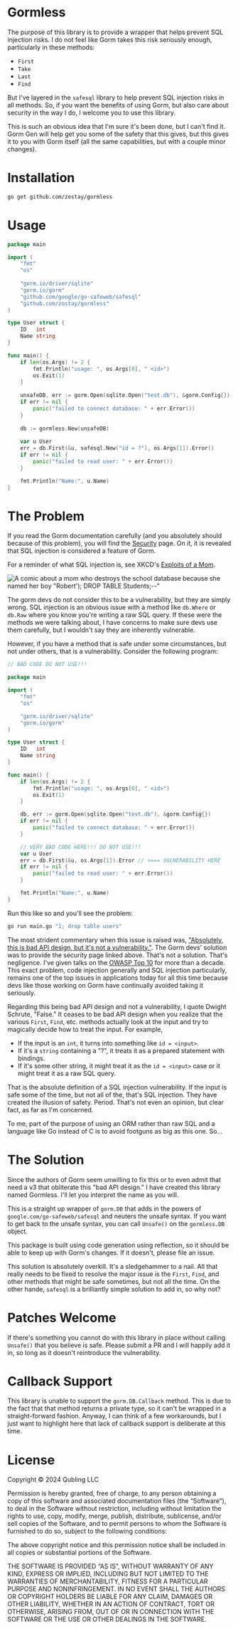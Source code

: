 # Gormless

The purpose of this library is to provide a wrapper that helps prevent SQL
injection risks. I do not feel like Gorm takes this risk seriously enough,
particularly in these methods:

* `First`
* `Take`
* `Last`
* `Find`

But I've layered in the `safesql` library to help prevent SQL injection risks
in all methods. So, if you want the benefits of using Gorm, but also care about
security in the way I do, I welcome you to use this library.

This is such an obvious idea that I'm sure it's been done, but I can't find it.
Gorm Gen will help get you some of the safety that this gives, but this gives it 
to you with Gorm itself (all the same capabilities, but with a couple minor 
changes).

# Installation

```sh
go get github.com/zostay/gormless
```

# Usage

```go
package main

import (
    "fmt"
    "os"
    
    "gorm.io/driver/sqlite"
    "gorm.io/gorm"
    "github.com/google/go-safeweb/safesql"
    "github.com/zostay/gormless"
)

type User struct {
    ID   int
    Name string
}

func main() {
    if len(os.Args) != 2 {
        fmt.Println("usage: ", os.Args[0], " <id>")
        os.Exit(1)
    }
    
    unsafeDB, err := gorm.Open(sqlite.Open("test.db"), &gorm.Config{})
    if err != nil {
        panic("failed to connect database: " + err.Error())
    }
    
    db := gormless.New(unsafeDB)
    
    var u User
    err = db.First(&u, safesql.New("id = ?"), os.Args[1]).Error()
    if err != nil {
        panic("failed to read user: " + err.Error())
    }   

    fmt.Println("Name:", u.Name)
}
```

# The Problem

If you read the Gorm documentation carefully (and you absolutely should because
of this problem), you will find the [Security](https://gorm.io/docs/security.html)
page. On it, it is revealed that SQL injection is considered a feature of Gorm.

For a reminder of what SQL injection is, see XKCD's [Exploits of a Mom](https://xkcd.com/327/).

![A comic about a mom who destroys the school database because she named her boy "Robert'); DROP TABLE Students;--"](https://imgs.xkcd.com/comics/exploits_of_a_mom.png)

The gorm devs do not consider this to be a vulnerability, but they are simply 
wrong. SQL injection is an obvious issue with a method like `db.Where` or 
`db.Raw` where you know you're writing a raw SQL query. If these were the
methods we were talking about, I have concerns to make sure devs use them
carefully, but I wouldn't say they are inherently vulnerable.

However, if you have a method that is safe under some circumstances, but not
under others, that is a vulnerability. Consider the following program:

```go
// BAD CODE DO NOT USE!!!

package main

import (
    "fmt"
    "os"

    "gorm.io/driver/sqlite"
    "gorm.io/gorm"
)

type User struct {
    ID   int
    Name string
}

func main() {
    if len(os.Args) != 2 {
        fmt.Println("usage: ", os.Args[0], " <id>")
        os.Exit(1)
    }

    db, err := gorm.Open(sqlite.Open("test.db"), &gorm.Config{})
    if err != nil {
        panic("failed to connect database: " + err.Error())
    }

    // VERY BAD CODE HERE!!! DO NOT USE!!!
    var u User
    err = db.First(&u, os.Args[1]).Error // <=== VULNERABILITY HERE
    if err != nil {
        panic("failed to read user: " + err.Error())
    }

    fmt.Println("Name:", u.Name)
}
```

Run this like so and you'll see the problem:

```sh
go run main.go "1; drop table users"
```

The most strident commentary when this issue is raised
was, ["Absolutely, this is bad API design, but it's not a vulnerability."](https://github.com/go-gorm/gorm/issues/2517#issuecomment-638459166). The Gorm devs' solution
was to provide the security page linked above. That's not a solution. That's
negligence. I've given talks on
the [OWASP Top 10](https://owasp.org/www-project-top-ten/) for more than a
decade. This
exact problem, code injection generally and SQL injection particularly, remains
one of the top issues in applications today for all this time because devs like
those working on Gorm have continually avoided taking it seriously.

Regarding this being bad API design and not a vulnerability, I quote Dwight 
Schrute, "False." It ceases to be bad API design when you realize 
that the various `First`, `Find`, etc. methods actually look at the input and 
try to magically decide how to treat the input. For example,

 * If the input is an `int`, it turns into something like `id = <input>`. 
 * If it's a `string` containing a "?", it treats it as a prepared statement with bindings. 
 * If it's some other string, it might treat it as the `id = <input>` case or it might
treat it as a raw SQL query. 

That is the absolute definition of a SQL injection vulnerability. If the input 
is safe some of the time, but not all of the, that's SQL injection. They have
created the illusion of safety. Period. That's not even an opinion, but clear 
fact, as far as I'm concerned.

To me, part of the purpose of using an ORM rather than raw SQL and a language 
like Go instead of C is to avoid footguns as big as this one. So...

# The Solution

Since the authors of Gorm seem unwilling to fix this or to even admit that need
a v3 that obliterate this "bad API design." I have created this library named
Gormless. I'll let you interpret the name as you will.

This is a straight up wrapper of `gorm.DB` that adds in the powers
of `google.com/go-safeweb/safesql`
and neuters the unsafe syntax. If you want to get back to the unsafe syntax,
you can call `Unsafe()` on the `gormless.DB` object.

This package is built using code generation using reflection, so it should be
able to keep up with Gorm's changes. If it doesn't, please file an issue.

This solution is absolutely overkill. It's a sledgehammer to a nail. All that
really needs to be fixed to resolve the major issue is the `First`, `Find`, and
other methods that might be safe sometimes, but not all the time. On the other
hande, `safesql` is a brilliantly simple solution to add in, so why not?

# Patches Welcome

If there's something you cannot do with this library in place without
calling `Unsafe()` that you believe is safe. Please submit a PR and I will 
happily add it in, so long as it doesn't reintroduce the vulnerability.

# Callback Support

This library is unable to support the `gorm.DB.Callback` method. This is due to
the fact that that method returns a private type, so it can't be wrapped in a
straight-forward fashion. Anyway, I can think of a few workarounds, but I just
want to highlight here that lack of callback support is deliberate at this time.

# License

Copyright © 2024 Qubling LLC

Permission is hereby granted, free of charge, to any person obtaining a copy of
this software and associated documentation files (the “Software”), to deal in
the Software without restriction, including without limitation the rights to
use, copy, modify, merge, publish, distribute, sublicense, and/or sell copies of
the Software, and to permit persons to whom the Software is furnished to do so,
subject to the following conditions:

The above copyright notice and this permission notice shall be included in all
copies or substantial portions of the Software.

THE SOFTWARE IS PROVIDED “AS IS”, WITHOUT WARRANTY OF ANY KIND, EXPRESS OR
IMPLIED, INCLUDING BUT NOT LIMITED TO THE WARRANTIES OF MERCHANTABILITY, FITNESS
FOR A PARTICULAR PURPOSE AND NONINFRINGEMENT. IN NO EVENT SHALL THE AUTHORS OR
COPYRIGHT HOLDERS BE LIABLE FOR ANY CLAIM, DAMAGES OR OTHER LIABILITY, WHETHER
IN AN ACTION OF CONTRACT, TORT OR OTHERWISE, ARISING FROM, OUT OF OR IN
CONNECTION WITH THE SOFTWARE OR THE USE OR OTHER DEALINGS IN THE SOFTWARE.
